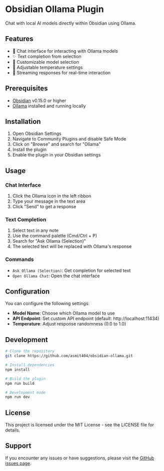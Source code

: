 # Obsidian Ollama Plugin

Chat with local AI models directly within Obsidian using Ollama.

## Features

- 💬 Chat interface for interacting with Ollama models
- ✨ Text completion from selection
- 🎯 Customizable model selection
- 🔧 Adjustable temperature settings
- 🚀 Streaming responses for real-time interaction

## Prerequisites

- [Obsidian](https://obsidian.md/) v0.15.0 or higher
- [Ollama](https://ollama.ai/) installed and running locally

## Installation

1. Open Obsidian Settings
2. Navigate to Community Plugins and disable Safe Mode
3. Click on "Browse" and search for "Ollama"
4. Install the plugin
5. Enable the plugin in your Obsidian settings

## Usage

### Chat Interface

1. Click the Ollama icon in the left ribbon
2. Type your message in the text area
3. Click "Send" to get a response

### Text Completion

1. Select text in any note
2. Use the command palette (Cmd/Ctrl + P)
3. Search for "Ask Ollama (Selection)"
4. The selected text will be replaced with Ollama's response

### Commands

- `Ask Ollama (Selection)`: Get completion for selected text
- `Open Ollama Chat`: Open the chat interface

## Configuration

You can configure the following settings:

- **Model Name**: Choose which Ollama model to use
- **API Endpoint**: Set custom API endpoint (default: http://localhost:11434)
- **Temperature**: Adjust response randomness (0.0 to 1.0)

## Development

```bash
# Clone the repository
git clone https://github.com/asmit404/obsidian-ollama.git

# Install dependencies
npm install

# Build the plugin
npm run build

# Development mode
npm run dev
```

## License

This project is licensed under the MIT License - see the LICENSE file for details.

## Support

If you encounter any issues or have suggestions, please visit the [GitHub issues page](https://github.com/asmit404/obsidian-ollama/issues).